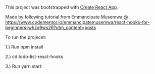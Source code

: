 This project was bootstrapped with [Create React App](https://github.com/facebook/create-react-app).

Made by following tutorial from  Emmancipate Musemwa @ https://www.codementor.io/emmancipatemusemwa/react-hooks-for-beginners-whzq9ws26?utm_content=posts

To run the projecet:

1.) Run npm install

2.) cd todo-list-react-hooks

3.) Run yarn start
